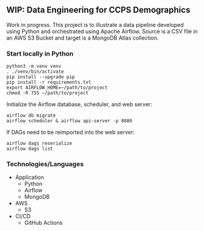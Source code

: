 ## WIP: Data Engineering for CCPS Demographics

Work in progress.  This project is to illustrate a data pipeline developed using Python and orchestrated using Apache Airflow.  Source is a CSV file in an AWS S3 Bucket and target is a MongoDB Atlas collection.  

### Start locally in Python

```
python3 -m venv venv
. ./venv/bin/activate
pip install --upgrade pip
pip install -r requirements.txt
export AIRFLOW_HOME=~/path/to/project
chmod -R 755 ~/path/to/project
```

Initialize the Airflow database, scheduler, and web server:
```
airflow db migrate
airflow scheduler & airflow api-server -p 8080
```

If DAGs need to be reimported into the web server:
```
airflow dags reserialize
airflow dags list
```

### Technologies/Languages
* Application
    * Python
    * Airflow
    * MongoDB
* AWS
    * S3
* CI/CD
    * GitHub Actions